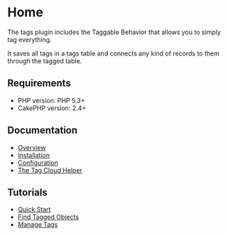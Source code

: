 Home
====

The tags plugin includes the Taggable Behavior that allows you to simply tag everything.

It saves all tags in a tags table and connects any kind of records to them through the tagged table.

Requirements
------------

* PHP version: PHP 5.3+
* CakePHP version: 2.4+

Documentation
-------------

* [Overview](Documentation/Overview.md)
* [Installation](Documentation/Installation.md)
* [Configuration](Documentation/Configuration.md)
* [The Tag Cloud Helper](Documentation/The-Tag-Cloud-Helper.md)

Tutorials
---------

* [Quick Start](Tutorials/Quick-Start.md)
* [Find Tagged Objects](Tutorials/Find-Tagged-Objects.md)
* [Manage Tags](Tutorials/Manage-Tags.md)
